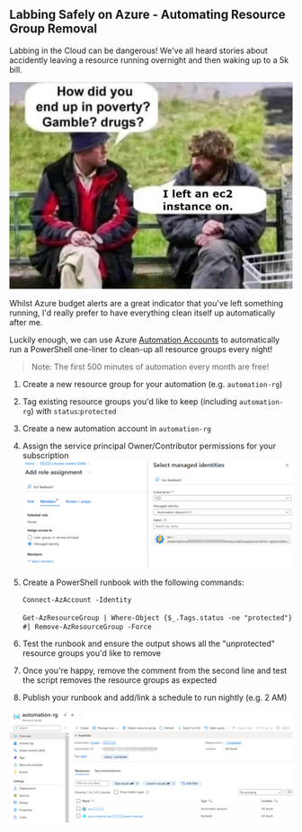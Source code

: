 ## Labbing Safely on Azure - Automating Resource Group Removal

Labbing in the Cloud can be dangerous! We've all heard stories about accidently leaving a resource running overnight and then waking up to a 5k bill.

![meme.jpg](/img/2022-11-14-labbing-safely-azure/meme.jpg)

Whilst Azure budget alerts are a great indicator that you've left something running, I'd really prefer to have everything clean itself up automatically after me.

Luckily enough, we can use Azure [Automation Accounts](https://learn.microsoft.com/en-us/azure/automation/automation-create-standalone-account?tabs=azureportal) to automatically run a PowerShell one-liner to clean-up all resource groups every night!

> Note: The first 500 minutes of automation every month are free!

1. Create a new resource group for your automation (e.g. `automation-rg`)
1. Tag existing resource groups you'd like to keep (including `automation-rg`) with `status`:`protected`
1. Create a new automation account in `automation-rg`
1. Assign the service principal Owner/Contributor permissions for your subscription
![iam.png](/img/2022-11-14-labbing-safely-azure/iam.png)
1. Create a PowerShell runbook with the following commands:

    ```
    Connect-AzAccount -Identity

    Get-AzResourceGroup | Where-Object {$_.Tags.status -ne "protected"} #| Remove-AzResourceGroup -Force
    ```

1. Test the runbook and ensure the output shows all the "unprotected" resource groups you'd like to remove
1. Once you're happy, remove the comment from the second line and test the script removes the resource groups as expected
1. Publish your runbook and add/link a schedule to run nightly (e.g. 2 AM)

![automation-rg.png](/img/2022-11-14-labbing-safely-azure/automation-rg.png)